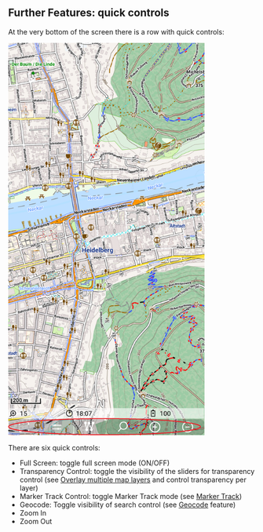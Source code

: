 ## Further Features: quick controls

At the very bottom of the screen there is a row with quick controls:

<img src="./qc1.png" width="400" />&nbsp;

There are six quick controls:
- Full Screen: toggle full screen mode (ON/OFF)
- Transparency Control: toggle the visibility of the sliders for transparency control (see 
[Overlay multiple map layers](../../MainMapFeatures/MapMulti/multimap.md) and control transparency per layer)
- Marker Track Control: toggle Marker Track mode (see [Marker Track](../../MainTrackFeatures/MarkerTrack/markertrack.md))
- Geocode: Toggle visibility of search control (see [Geocode](../../FurtherFeatures/Geocode/geocode.md) feature)  
- Zoom In
- Zoom Out

 

